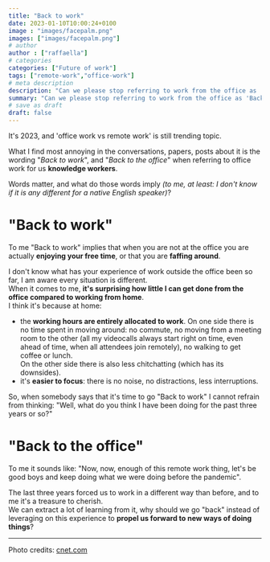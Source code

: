 ```yaml
---
title: "Back to work"
date: 2023-01-10T10:00:24+0100
image : "images/facepalm.png"
images: ["images/facepalm.png"]
# author
author : ["raffaella"]
# categories
categories: ["Future of work"]
tags: ["remote-work","office-work"]
# meta description
description: "Can we please stop referring to work from the office as 'Back to work'?"
summary: "Can we please stop referring to work from the office as 'Back to work'?"
# save as draft
draft: false
---
```

It's 2023, and 'office work vs remote work' is still trending topic.

What I find most annoying in the conversations, papers, posts about it is the wording "*Back to work*", and "*Back to the office*" when referring to office work for us **knowledge workers**.

Words matter, and what do those words imply *(to me, at least: I don't know if it is any different for a native English speaker)*? 

# "Back to work"

To me "Back to work" implies that when you are not at the office you are actually **enjoying your free time**, or that you are **faffing around**. 

I don't know what has your experience of work outside the office been so far, I am aware every situation is different.<br>
When it comes to me, **it's surprising how little I can get done from the office compared to working from home**.<br>
I think it's because at home:

* the **working hours are entirely allocated to work**. 
On one side there is no time spent in moving around: no commute, no moving from a meeting room to the other (all my videocalls always start right on time, even ahead of time, when all attendees join remotely), no walking to get coffee or lunch.<br>
On the other side there is also less chitchatting (which has its downsides).
* it's **easier to focus**: there is no noise, no distractions, less interruptions.

So, when somebody says that it's time to go "Back to work" I cannot refrain from thinking: "Well, what do you think I have been doing for the past three years or so?"

# "Back to the office"

To me it sounds like: "Now, now, enough of this remote work thing, let's be good boys and keep doing what we were doing before the pandemic".

The last three years forced us to work in a different way than before, and to me it's a treasure to cherish.<br>
We can extract a lot of learning from it, why should we go "back" instead of leveraging on this experience to **propel us forward to new ways of doing things**?

---
Photo credits: [cnet.com](https://www.cnet.com/culture/entertainment/picard-memes-patrick-stewart-best-viral-star-trek-moments/)